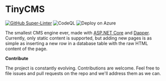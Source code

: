 # TinyCMS
[![GitHub Super-Linter](https://github.com/marcominerva/TinyCMS/workflows/Lint%20Code%20Base/badge.svg)](https://github.com/marketplace/actions/super-linter)
![CodeQL](https://github.com/marcominerva/TinyCMS/actions/workflows/codeql-analysis.yml/badge.svg)
![Deploy on Azure](https://github.com/marcominerva/TinyCMS/actions/workflows/deploy.yml/badge.svg)

The smallest CMS engine ever, made with [ASP.NET Core](https://github.com/dotnet/aspnetcore) and [Dapper](https://github.com/DapperLib/Dapper). Currently, only static content is supported, but adding new pages is as simple as inserting a new row in a database table with the raw HTML content of the page.

**Contribute**

The project is constantly evolving. Contributions are welcome. Feel free to file issues and pull requests on the repo and we'll address them as we can. 
